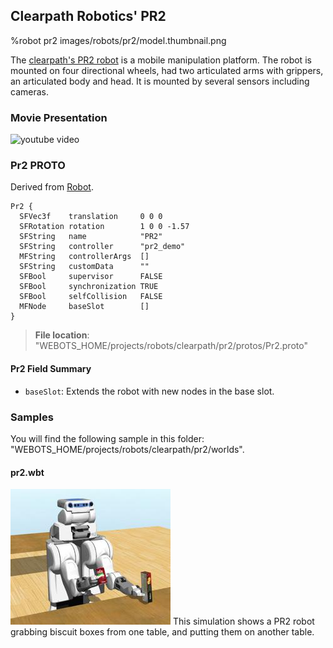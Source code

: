## Clearpath Robotics' PR2

%robot pr2 images/robots/pr2/model.thumbnail.png

The [clearpath's PR2 robot](http://wiki.ros.org/Robots/PR2) is a mobile manipulation platform.
The robot is mounted on four directional wheels, had two articulated arms with grippers, an articulated body and head.
It is mounted by several sensors including cameras.

### Movie Presentation

![youtube video](https://www.youtube.com/watch?v=Lm0FhXAxkXg)

### Pr2 PROTO

Derived from [Robot](../reference/robot.md).

```
Pr2 {
  SFVec3f    translation     0 0 0
  SFRotation rotation        1 0 0 -1.57
  SFString   name            "PR2"
  SFString   controller      "pr2_demo"
  MFString   controllerArgs  []
  SFString   customData      ""
  SFBool     supervisor      FALSE
  SFBool     synchronization TRUE
  SFBool     selfCollision   FALSE
  MFNode     baseSlot        []
}
```

> **File location**: "WEBOTS\_HOME/projects/robots/clearpath/pr2/protos/Pr2.proto"

#### Pr2 Field Summary

- `baseSlot`: Extends the robot with new nodes in the base slot.

### Samples

You will find the following sample in this folder: "WEBOTS\_HOME/projects/robots/clearpath/pr2/worlds".

#### pr2.wbt

![pr2.wbt.png](images/robots/pr2/pr2.wbt.thumbnail.jpg) This simulation shows a PR2 robot grabbing biscuit boxes from one table, and putting them on another table.
